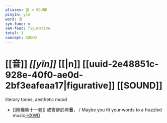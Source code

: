 ```yaml
---
aliases: 音 n SOUND
pinyin: yīn
word: 音
syn-func: n
sem-feat: figurative
total: 1
concept: SOUND 
---
```

# [[音]] *[[yīn]]*  [[|n]] [[uuid-2e48851c-928e-40f0-ae0d-2bf3eafeaa17|figurative]] [[SOUND]]
literary tones, aesthetic mood
 - [[陸機集十一卷]] 或寄辭於瘁**音**， / Maybe you fit your words to a frazzled music;[HXWD](https://hxwd.org/textview.html?location=CH2b1575_CHANT_001-12a.8)